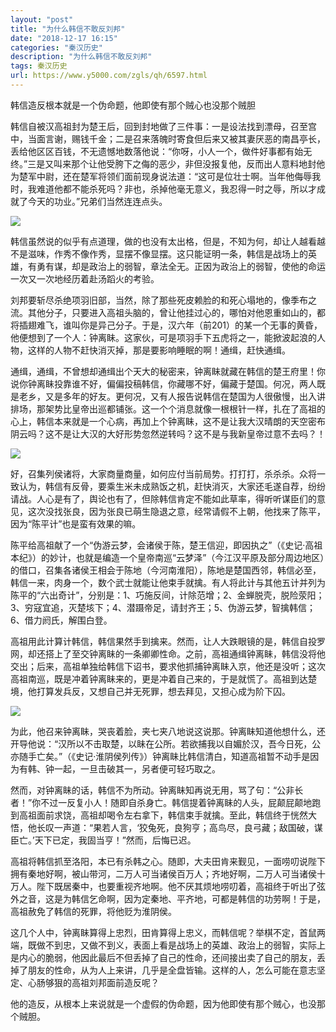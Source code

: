 ```yaml
---
layout: "post"
title: "为什么韩信不敢反刘邦"
date: "2018-12-17 16:15"
categories: "秦汉历史"
description: "为什么韩信不敢反刘邦"
tags: 秦汉历史
url: https://www.y5000.com/zgls/qh/6597.html
---
```






韩信造反根本就是一个伪命题，他即使有那个贼心也没那个贼胆

韩信自被汉高祖封为楚王后，回到封地做了三件事：一是设法找到漂母，召至宫中，当面言谢，赐钱千金；二是召来落魄时寄食但后来又被其妻厌恶的南昌亭长，丢给他区区百钱，不无遗憾地数落他说：“你呀，小人一个，做件好事都有始无终。”三是又叫来那个让他受胯下之侮的恶少，非但没报复他，反而出人意料地封他为楚军中尉，还在楚军将领们面前现身说法道：“这可是位壮士啊。当年他侮辱我时，我难道他都不能杀死吗？非也，杀掉他毫无意义，我忍得一时之辱，所以才成就了今天的功业。”兄弟们当然连连点头。

![](https://img.y5000.com/uploads/allimg/161206/15311WH5-0.jpg)

韩信虽然说的似乎有点道理，做的也没有太出格，但是，不知为何，却让人越看越不是滋味，作秀不像作秀，显摆不像显摆。这只能证明一条，韩信是战场上的英雄，有勇有谋，却是政治上的弱智，章法全无。正因为政治上的弱智，使他的命运一次又一次地经历着赴汤蹈火的考验。

刘邦要斩尽杀绝项羽旧部，当然，除了那些死皮赖脸的和死心塌地的，像季布之流。其他分子，只要进入高祖头脑的，曾让他挂过心的，哪怕对他恩重如山的，都将插翅难飞，谁叫你是异己分子。于是，汉六年（前201）的某一个无事的黄昏，他便想到了一个人：钟离眛。这家伙，可是项羽手下五虎将之一，能掀波起浪的人物，这样的人物不赶快消灭掉，那是要影响睡眠的啊！通缉，赶快通缉。

通缉，通缉，不曾想却通缉出个天大的秘密来，钟离眛就藏在韩信的楚王府里！你说你钟离眛投靠谁不好，偏偏投稿韩信，你藏哪不好，偏藏于楚国。何况，两人既是老乡，又是多年的好友。更何况，又有人报告说韩信在楚国为人很傲慢，出入讲排场，那架势比皇帝出巡都铺张。这一个个消息就像一根根针一样，扎在了高祖的心上，韩信本来就是一个心病，再加上个钟离眛，这不是让我大汉晴朗的天空密布阴云吗？这不是让大汉的大好形势忽然逆转吗？这不是与我新皇帝过意不去吗？！

![](https://img.y5000.com/uploads/allimg/161206/15311T006-1.jpg)

好，召集列侯诸将，大家商量商量，如何应付当前局势。打打打，杀杀杀。众将一致认为，韩信有反骨，要乘生米未成熟饭之机，赶快消灭，大家还毛遂自荐，纷纷请战。人心是有了，舆论也有了，但除韩信肯定不能如此草率，得听听谋臣们的意见，这次没找张良，因为张良已萌生隐退之意，经常请假不上朝，他找来了陈平，因为“陈平计”也是蛮有效果的嘛。

陈平给高祖献了一个“伪游云梦，会诸侯于陈，楚王信迎，即因执之”（《史记·高祖本纪》）的妙计，也就是编造一个皇帝南巡“云梦泽”（今江汉平原及部分周边地区）的借口，召集各诸侯王相会于陈地（今河南淮阳），陈地是楚国西邻，韩信必至，韩信一来，肉身一个，数个武士就能让他束手就擒。有人将此计与其他五计并列为陈平的“六出奇计”，分别是：1、巧施反间，计除范增；2、金蝉脱壳，脱险荥阳；3、穷寇宜追，灭楚垓下；4、潜蹑帝足，请封齐王；5、伪游云梦，智擒韩信；6、借力阏氏，解围白登。

高祖用此计算计韩信，韩信果然手到擒来。然而，让人大跌眼镜的是，韩信自投罗网，却还搭上了至交钟离眛的一条卿卿性命。之前，高祖通缉钟离眛，韩信没将他交出；后来，高祖单独给韩信下诏书，要求他抓捕钟离眛入京，他还是没听；这次高祖南巡，既是冲着钟离眛来的，更是冲着自己来的，于是就慌了。高祖到达楚境，他打算发兵反，又想自己并无死罪，想去拜见，又担心成为阶下囚。

![](https://img.y5000.com/uploads/allimg/161206/15311QU4-2.jpg)

为此，他召来钟离眛，哭丧着脸，夹七夹八地说这说那。钟离眛知道他想什么，还开导他说：“汉所以不击取楚，以眛在公所。若欲捕我以自媚於汉，吾今日死，公亦随手亡矣。”（《史记·淮阴侯列传》）钟离眛比韩信清白，知道高祖暂不动手是因为有韩、钟一起，一旦击破其一，另者便可轻巧取之。

然而，对钟离眛的话，韩信不为所动。钟离眛知再说无用，骂了句：“公非长者！”你不过一反复小人！随即自杀身亡。韩信提着钟离眛的人头，屁颠屁颠地跑到高祖面前求饶，高祖却喝令左右拿下，韩信束手就擒。至此，韩信终于恍然大悟，他长叹一声道：“果若人言，‘狡兔死，良狗亨；高鸟尽，良弓藏；敌国破，谋臣亡。’天下已定，我固当亨！”然而，后悔已迟。

高祖将韩信抓至洛阳，本已有杀韩之心。随即，大夫田肯来觐见，一面唠叨说陛下拥有秦地好啊，被山带河，二万人可当诸侯百万人；齐地好啊，二万人可当诸侯十万人。陛下既居秦中，也要重视齐地啊。他不厌其烦地唠叨着，高祖终于听出了弦外之音，这是为韩信乞命啊，因为定秦地、平齐地，可都是韩信的功劳啊！于是，高祖赦免了韩信的死罪，将他贬为淮阴侯。

这几个人中，钟离眛算得上忠烈，田肯算得上忠义，而韩信呢？举棋不定，首鼠两端，既做不到忠，又做不到义，表面上看是战场上的英雄、政治上的弱智，实际上是内心的脆弱，他因此最后不但丢掉了自己的性命，还间接出卖了自己的朋友，丢掉了朋友的性命，从为人上来讲，几乎是全盘皆输。这样的人，怎么可能在意志坚定、心肠够狠的高祖刘邦面前造反呢？

他的造反，从根本上来说就是一个虚假的伪命题，因为他即使有那个贼心，也没那个贼胆。
